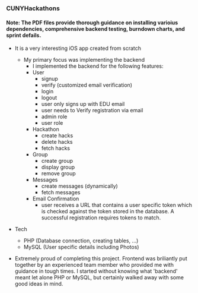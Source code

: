 ### CUNYHackathons

#### Note: The PDF files provide thorough guidance on installing varioius dependencies, comprehensive backend testing, burndown charts, and sprint defails.

+ It is a very interesting iOS app created from scratch 
    - My primary focus was implementing the backend
        - I implemented the backend for the following features:
        - User
            - signup
            - verify (customized email verification)
            - login 
            - logout
            - user only signs up with EDU email
            - user needs to Verify registration via email
            - admin role
            - user role
        - Hackathon
            - create hacks
            - delete hacks
            - fetch hacks
        - Group
            - create group
            - display group
            - remove group
        - Messages
            - create messages (dynamically)
            - fetch messages
        - Email Confirmation
            - user receives a URL that contains a user specific token
            which is checked against the token stored in the database.
            A successful registration requires tokens to match.

+ Tech
    - PHP (Database connection, creating tables, ...)
    - MySQL (User specific details including Photos)

+ Extremely proud of completing this project. Frontend was briliantly put 
together by an experienced team member who provided me with guidance in tough times.
I started without knowing what 'backend' meant let alone PHP or MySQL, but certainly walked 
away with some good ideas in mind.